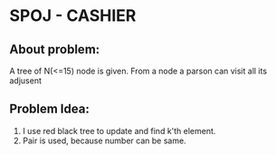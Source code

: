 # SPOJ - CASHIER

## About problem:  
A tree of N(<=15) node is given. From a node a parson can visit all its adjusent   
  

## Problem Idea:  

 1. I use red black tree to update and find k'th element.
 2. Pair is used, because number can be same. 

<!--stackedit_data:
eyJoaXN0b3J5IjpbNzgxNzA5NjU3XX0=
-->